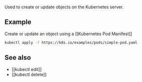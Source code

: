 Used to create or update objects on the Kubernetes server.

## Example

Create or update an object using a [[Kubernetes Pod Manifest]]
```bash
kubectl apply -f https://k8s.io/examples/pods/simple-pod.yaml
```

## See also
- [[kubectl edit]]
- [[kubectl delete]]